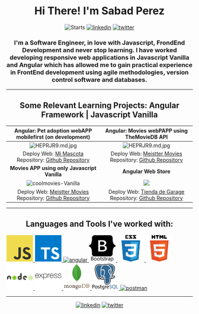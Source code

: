 <div align="right"> 



</div>
<div align="center"> <h1> Hi There! I'm Sabad Perez </h1> 

<!--  ![](https://media.tenor.com/pPKOYQpTO8AAAAAM/monkey-developer.gif) -->
  
![Starts](https://img.shields.io/github/stars/meistter/CoolMovies?style=social "Starts")   [![linkedin](https://img.shields.io/badge/LinkedIn-%2B1-blue "linkedin")](https://www.linkedin.com/in/sabadperez/ "linkedin")    [![twitter](https://img.shields.io/twitter/follow/josuep723?style=social "twitter")](https://twitter.com/Josuep723 "twitter") 

<h3>I'm a Software Engineer, in love with Javascript, FrondEnd Development and never stop learning. I have worked developing responsive web applications in Javascript Vanilla and Angular which has allowed me to gain practical experience in FrontEnd development using agile methodologies, version control software and databases. 
</h3>
  
<!--  ![](https://media.tenor.com/pPKOYQpTO8AAAAAM/monkey-developer.gif) -->
</div>


<hr>

<div align="center"> <h2>Some Relevant Learning Projects: Angular Framework | Javascript Vanilla </h2> </div>

| **Angular: Pet adoption webAPP mobilefirst (on development)** | **Angular: Movies webPAPP using TheMovieDB API** |
|:------------:|:------------:|
| <img height="200px" src="https://i.postimg.cc/g0K5Nzpk/asdf.png" alt="HEPRJR9.md.jpg" border="0">  | <img width="400px" src="https://i.postimg.cc/xqr9GfGT/asd.png" alt="HEPRJR9.md.jpg" border="0">  |
| Deploy Web: [Mi Mascota](--------) Repository: [Github Repository](---------)  | Deploy Web: [Meistter Movies](https://meistter.github.io/Meistter-Movies/) Repository: [Github Repository](https://github.com/Meistter/Angular-Movies "Github Repository")  |
| **Movies APP using only Javascript Vanilla**  | **Angular Web Store**  |
| <img width="400px" src="https://i.ibb.co/qFp50pd/Screenshot-1.jpg" alt="coolmovies-Vanilla" border="0">  | <img  width="400px" src="https://i.ibb.co/4fKJV6n/yard.jpg" border="0">  |
| Deploy Web: [Meistter Movies](https://meistter.github.io/Meistter-Movies/) Repository: [Github Repository](https://github.com/Meistter/Angular-Movies "Github Repository")  |  Deploy Web: [Tienda de Garage](https://meistter.github.io/Angular-tienda-de-productos/home) Repository: [Github Repository](https://github.com/Meistter/Angular-tienda-de-productos)  |

<hr>

<h2 align="center">Languages and Tools I've worked with:</h2>
<p align="left"><a href="https://developer.mozilla.org/en-US/docs/Web/JavaScript" target="_blank" rel="noreferrer"> <img src="https://raw.githubusercontent.com/devicons/devicon/master/icons/javascript/javascript-original.svg" alt="javascript" width="73" height="73"/> </a><a href="https://www.typescriptlang.org/" target="_blank" rel="noreferrer"> <img src="https://raw.githubusercontent.com/devicons/devicon/master/icons/typescript/typescript-original.svg" alt="typescript" width="73" height="73"/> </a> <a href="https://angular.io" target="_blank" rel="noreferrer"> <img src="https://angular.io/assets/images/logos/angular/angular.svg" alt="angular" width="73" height="73"/> <a href="https://getbootstrap.com" target="_blank" rel="noreferrer"> <img src="https://raw.githubusercontent.com/devicons/devicon/master/icons/bootstrap/bootstrap-plain-wordmark.svg" alt="bootstrap" width="73" height="73"/> </a> <a href="https://www.w3schools.com/css/" target="_blank" rel="noreferrer"> <img src="https://raw.githubusercontent.com/devicons/devicon/master/icons/css3/css3-original-wordmark.svg" alt="css3" width="73" height="73"/> <a href="https://www.w3.org/html/" target="_blank" rel="noreferrer"> <img src="https://raw.githubusercontent.com/devicons/devicon/master/icons/html5/html5-original-wordmark.svg" alt="html5" width="73" height="73"/> </a> <a href="https://nodejs.org" target="_blank" rel="noreferrer"> <img src="https://raw.githubusercontent.com/devicons/devicon/master/icons/nodejs/nodejs-original-wordmark.svg" alt="nodejs" width="73" height="73"/> </a> </a> <a href="https://expressjs.com" target="_blank" rel="noreferrer"> <img src="https://raw.githubusercontent.com/devicons/devicon/master/icons/express/express-original-wordmark.svg" alt="express" width="73" height="73"/> </a> <a href="https://www.mongodb.com/" target="_blank" rel="noreferrer"> <img src="https://raw.githubusercontent.com/devicons/devicon/master/icons/mongodb/mongodb-original-wordmark.svg" alt="mongodb" width="73" height="73"/> </a>  <a href="https://www.postgresql.org" target="_blank" rel="noreferrer"> <img src="https://raw.githubusercontent.com/devicons/devicon/master/icons/postgresql/postgresql-original-wordmark.svg" alt="postgresql" width="73" height="73"/> </a> <a href="https://postman.com" target="_blank" rel="noreferrer"> <img src="https://www.vectorlogo.zone/logos/getpostman/getpostman-icon.svg" alt="postman" width="73" height="73"/> </a>  </p>
  
<hr>

<div align="center">
  
[![linkedin](https://img.shields.io/badge/linkedin-0A66C2?style=for-the-badge&logo=linkedin&logoColor=white)](https://www.linkedin.com/in/sabadperez/)
[![twitter](https://img.shields.io/badge/twitter-1DA1F2?style=for-the-badge&logo=twitter&logoColor=white)](https://twitter.com/Josuep723)
</div>
